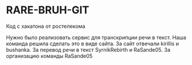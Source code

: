 # RARE-BRUH-GIT
Код с хакатона от ростелекома

Нужно было реализовать сервис для транскрипции речи в текст. Наша команда решила сделать это в виде сайта. За сайт отвечали kirillis и bushanka. За перевод речи в текст SyrnikRebirth и RaSande05. За организацию команды RaSande05
